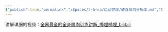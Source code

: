 ```yaml
---
{"publish":true,"permalink":"/Spaces/2-Area/运动健康/健身肌肉分析库.md","title":"健身肌肉分析库","created":"2022-09-17","modified":"2023-03-14","published":"2025-07-12T18:42:59.456+08:00","cssclasses":""}
---
```



讲解详细的视频：[全网最全的全身肌肉训练讲解_哔哩哔哩_bilibili](https://www.bilibili.com/video/BV1344y1e7ur?spm_id_from=333.337.search-card.all.click&vd_source=c16ee9cfb2023d2af8428dbfe604b72f)


